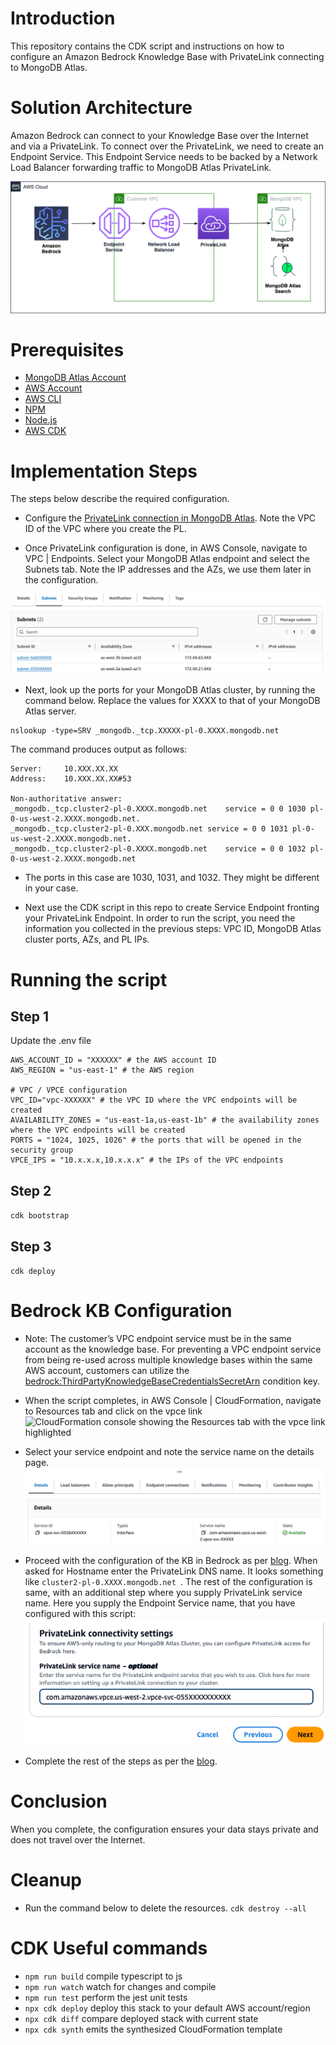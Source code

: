 # Introduction

This repository contains the CDK script and instructions on how to configure an Amazon Bedrock Knowledge Base with PrivateLink connecting to MongoDB Atlas. 


# Solution Architecture

Amazon Bedrock can connect to your Knowledge Base over the Internet and via a PrivateLink.  To connect over the PrivateLink, we need to create an Endpoint Service.  This Endpoint Service needs to be backed by a Network Load Balancer forwarding traffic to MongoDB Atlas PrivateLink. 

![Solution architecture diagram of the Amazon Bedrock Knowledge Base with PrivateLink connecting to MongoDB Atlas](images/genAI-Bedrock-PL-blog.drawio.png)


# Prerequisites

* [MongoDB Atlas Account](https://www.mongodb.com/cloud/atlas/register)
* [AWS Account](https://portal.aws.amazon.com/billing/signup)
* [AWS CLI](https://aws.amazon.com/cli/)
* [NPM](https://www.npmjs.com/get-npm)
* [Node.js](https://nodejs.org/en/download/)
* [AWS CDK](https://docs.aws.amazon.com/cdk/latest/guide/getting_started.html)


# Implementation Steps
The steps below describe the required configuration.

* Configure the [PrivateLink connection in MongoDB Atlas](https://aws.amazon.com/blogs/apn/connecting-applications-securely-to-a-mongodb-atlas-data-plane-with-aws-privatelink/).  Note the VPC ID of the VPC where you create the PL.

* Once PrivateLink configuration is done, in AWS Console, navigate to VPC | Endpoints.  Select your MongoDB Atlas endpoint and select the Subnets tab.  Note the IP addresses and the AZs, we use them later in the configuration.

![Amazon VPC console showing the Endpoints section with the MongoDB Atlas endpoint selected and the Subnets tab open, displaying the IP addresses and Availability Zones](images/vpc-endpoints-subnets.png)

* Next, look up the ports for your MongoDB Atlas cluster, by running the command below. Replace the values for XXXX to that of your MongoDB Atlas server.

```
nslookup -type=SRV _mongodb._tcp.XXXXX-pl-0.XXXX.mongodb.net
```
The command  produces output as follows:
```
Server:		10.XXX.XX.XX
Address:	10.XXX.XX.XX#53

Non-authoritative answer:
_mongodb._tcp.cluster2-pl-0.XXXX.mongodb.net	service = 0 0 1030 pl-0-us-west-2.XXXX.mongodb.net.
_mongodb._tcp.cluster2-pl-0.XXX.mongodb.net	service = 0 0 1031 pl-0-us-west-2.XXXX.mongodb.net.
_mongodb._tcp.cluster2-pl-0.XXXX.mongodb.net	service = 0 0 1032 pl-0-us-west-2.XXXX.mongodb.net
```

* The ports in this case are 1030, 1031, and 1032.  They might be different in your case.

* Next use the CDK script in this repo to create Service Endpoint fronting your PrivateLink Endpoint.  In order to run the script, you need the information you collected in the previous steps: VPC ID, MongoDB Atlas cluster ports, AZs, and PL IPs.

# Running the script
## Step 1
Update the .env file 

```
AWS_ACCOUNT_ID = "XXXXXX" # the AWS account ID
AWS_REGION = "us-east-1" # the AWS region

# VPC / VPCE configuration
VPC_ID="vpc-XXXXXX" # the VPC ID where the VPC endpoints will be created
AVAILABILITY_ZONES = "us-east-1a,us-east-1b" # the availability zones where the VPC endpoints will be created
PORTS = "1024, 1025, 1026" # the ports that will be opened in the security group
VPCE_IPS = "10.x.x.x,10.x.x.x" # the IPs of the VPC endpoints
```
## Step 2

`cdk bootstrap`

## Step 3

`cdk deploy`

# Bedrock KB Configuration
* Note: The customer’s VPC endpoint service must be in the same account as the knowledge base. For preventing a VPC endpoint service from being re-used across multiple knowledge bases within the same AWS account, customers can utilize the [bedrock:ThirdPartyKnowledgeBaseCredentialsSecretArn](https://docs.aws.amazon.com/service-authorization/latest/reference/list_amazonbedrock.html#amazonbedrock-bedrock_ThirdPartyKnowledgeBaseCredentialsSecretArn) condition key.
  

* When the script completes, in AWS Console | CloudFormation, navigate to Resources tab and click on the vpce link
![CloudFormation console showing the Resources tab with the vpce link highlighted](Cloudformation_resouces.png)

* Select your service endpoint and note the service name on the details page.
![Details page of the selected service endpoint showing the service name](images/service-endpoints.png)

* Proceed with the configuration of the KB in Bedrock as per [blog](https://www.mongodb.com/developer/products/atlas/rag-workflow-with-atlas-amazon-bedrock). When asked for Hostname enter the PrivateLink DNS name.  It looks something like `cluster2-pl-0.XXXX.mongodb.net `. The rest of the configuration is same, with an additional step where you supply PrivateLink service name.  Here you supply the Endpoint Service name, that you have configured with this script:
![Bedrock Knowledge Base configuration screen with the PrivateLink DNS name and Endpoint Service name fields highlighted](images/bedrock-atlas-pl.png)

* Complete the rest of the steps as per the [blog](https://www.mongodb.com/developer/products/atlas/rag-workflow-with-atlas-amazon-bedrock).

# Conclusion
 When you complete, the configuration ensures your data stays private and does not travel over the Internet.

# Cleanup
* Run the command below to delete the resources.
`cdk destroy --all`


# CDK Useful commands

* `npm run build`   compile typescript to js
* `npm run watch`   watch for changes and compile
* `npm run test`    perform the jest unit tests
* `npx cdk deploy`  deploy this stack to your default AWS account/region
* `npx cdk diff`    compare deployed stack with current state
* `npx cdk synth`   emits the synthesized CloudFormation template
